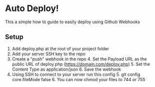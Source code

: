 # Auto Deploy!
This a simple how to guide to easily deploy using Github Webhooks 

## Setup

1.  Add deploy.php at the root of your project folder
2.  Add your server SSH key to the repo 
3.  Create a "push" webhook  in the repo
	4. Set the Payload URL as the public URL of deploy.php (https://domain.com/deploy.php)
	5. Set the Content Type as application/json
	6. Save the webhook
4.  Using SSH to connect to your server run this config 
	5. git config core.fileMode false
	6. You can now chmod your files to 744 or 755 

